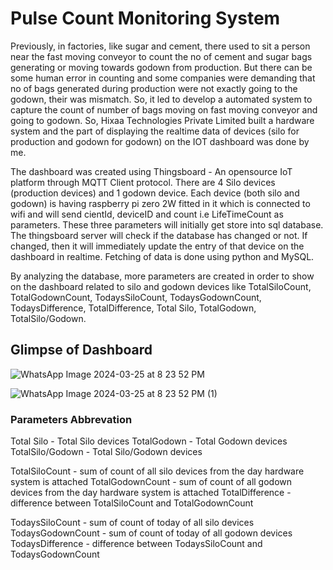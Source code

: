 # Pulse Count Monitoring System


Previously, in factories, like sugar and cement, there used to sit a person near the fast moving conveyor to count the no of cement and sugar bags generating or moving towards godown from production. But there can be some human error in counting and some companies were demanding that no of bags generated during production were not exactly going to the godown, their was mismatch. So, it led to develop a automated system to capture the count of number of bags moving on fast moving conveyor and going to godown. So, Hixaa Technologies Private Limited built a hardware system and the part of displaying the realtime data of devices (silo for production and godown for godown) on the IOT dashboard was done by me.

The dashboard was created using Thingsboard - An opensource IoT platform through MQTT Client protocol. There are 4 Silo devices (production devices) and 1 godown device. Each device (both silo and godown) is having raspberry pi zero 2W fitted in it which is connected to wifi and will send cientId, deviceID and count i.e LifeTimeCount as parameters. These three parameters will initially get store into sql database. The thingsboard server will check if the database has changed or not. If changed, then it will immediately update the entry of that device on the dashboard in realtime. Fetching of data is done using python and MySQL.

By analyzing the database, more parameters are created in order to show on the dashboard related to silo and godown devices like TotalSiloCount, TotalGodownCount, TodaysSiloCount, TodaysGodownCount, TodaysDifference, TotalDifference, Total Silo, TotalGodown, TotalSilo/Godown.


## Glimpse of Dashboard


![WhatsApp Image 2024-03-25 at 8 23 52 PM](https://github.com/tanishpophale53/PCMS/assets/71888416/4b20ef50-993f-4024-bc76-c0832ea32d98)


![WhatsApp Image 2024-03-25 at 8 23 52 PM (1)](https://github.com/tanishpophale53/PCMS/assets/71888416/a7dcd506-d64b-4971-9c62-5c1c908d492a)


### Parameters Abbrevation 

Total Silo - Total Silo devices
TotalGodown - Total Godown devices
TotalSilo/Godown - Total Silo/Godown devices

TotalSiloCount - sum of count of all silo devices from the day hardware system is attached
TotalGodownCount - sum of count of all godown devices from the day hardware system is attached
TotalDifference - difference between TotalSiloCount and TotalGodownCount

TodaysSiloCount - sum of count of today of all silo devices
TodaysGodownCount - sum of count of today of all godown devices
TodaysDifference - difference between TodaysSiloCount and TodaysGodownCount
